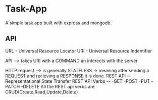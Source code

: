 # Task-App
A simple task app built with express and mongodb.
## API
URL - Universal Resource Locator
URI - Universal Resource Indentifier

API --> takes URI with a COMMAND an interects with the server

HTTP request --> is generally STATELESS -> meaning after sending a 
					REQUEST and recieving a 
					RESPONSE it is done.
REST API -- Representational State Transfer
	REST API Verbs --
		-GET
		-POST
		-PUT
		-PATCH
		-DELETE
	All the REST api verbs are CRUD(Create,Read,Update,Delete)